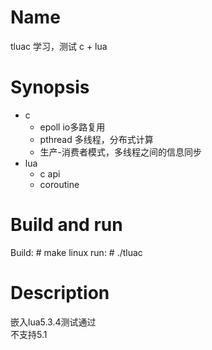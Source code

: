 Name
========
tluac 学习，测试 c + lua

Synopsis
========
* c
	* epoll io多路复用
	* pthread 多线程，分布式计算
	* 生产-消费者模式，多线程之间的信息同步
* lua
	* c api
	* coroutine

Build and run
=============
Build:
	# make linux
run:
	# ./tluac

Description
===========
嵌入lua5.3.4测试通过  
不支持5.1  
